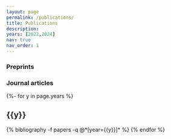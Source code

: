 ```yaml
---
layout: page
permalink: /publications/
title: Publications
description:
years: [2022,2024]
nav: true
nav_order: 1
---
```

<!-- _pages/publications.md -->

### Preprints

### Journal articles

<div class="publications">

{%- for y in page.years %}
  <h2 class="year">{{y}}</h2>
  {% bibliography -f papers -q @*[year={{y}}]* %}
{% endfor %}

</div>
